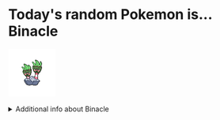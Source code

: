 # Today's random Pokemon is... Binacle

![Binacle shiny sprite](https://raw.githubusercontent.com/PokeAPI/sprites/master/sprites/pokemon/shiny/688.png)

<details>
<summary>Additional info about Binacle</summary>

| srpite type | image |
|------|------|
| back_default | ![Binacle back_default sprite](https://raw.githubusercontent.com/PokeAPI/sprites/master/sprites/pokemon/back/688.png) |
| back_shiny | ![Binacle back_shiny sprite](https://raw.githubusercontent.com/PokeAPI/sprites/master/sprites/pokemon/back/shiny/688.png) |
| front_default | ![Binacle front_default sprite](https://raw.githubusercontent.com/PokeAPI/sprites/master/sprites/pokemon/688.png) | </details>